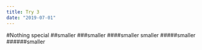 ```yaml
---
title: Try 3
date: "2019-07-01"
---
```


#Nothing special
##smaller
###smaller
####smaller
smaller
#####smaller
######smaller
